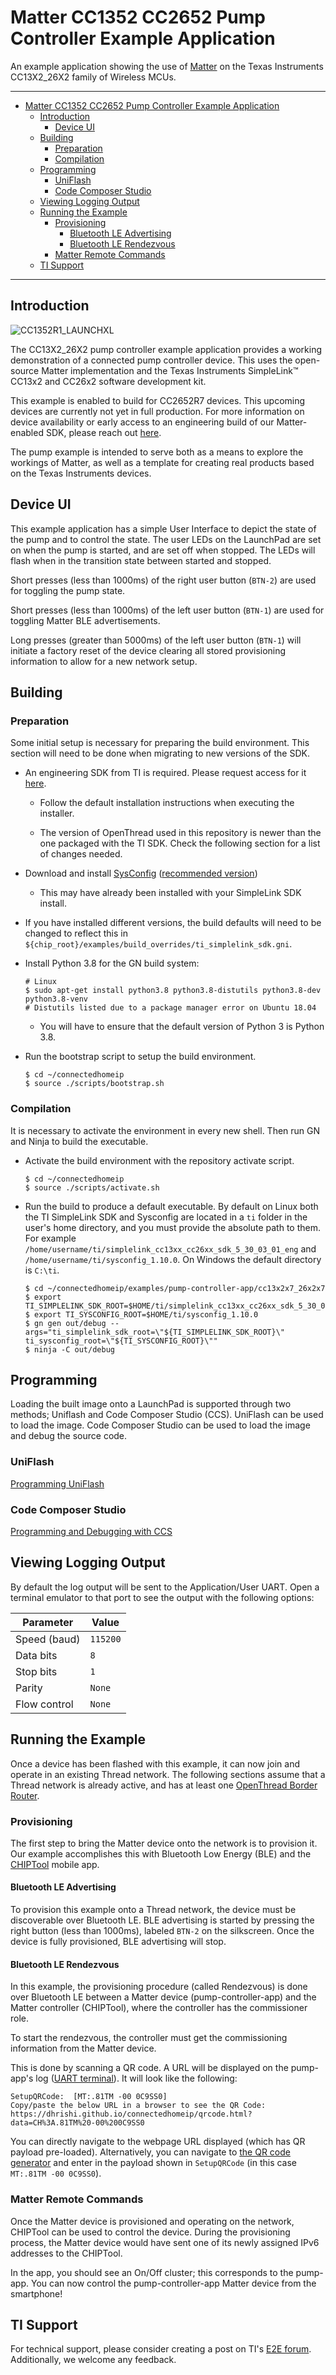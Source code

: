 # Matter CC1352 CC2652 Pump Controller Example Application

An example application showing the use of [Matter][matter] on the Texas
Instruments CC13X2_26X2 family of Wireless MCUs.

---

-   [Matter CC1352 CC2652 Pump Controller Example Application](#matter-cc1352-cc2652-pump-controller-example-application)
    -   [Introduction](#introduction)
        -   [Device UI](#device-ui)
    -   [Building](#building)
        -   [Preparation](#preparation)
        -   [Compilation](#compilation)
    -   [Programming](#programming)
        -   [UniFlash](#uniflash)
        -   [Code Composer Studio](#code-composer-studio)
    -   [Viewing Logging Output](#viewing-logging-output)
    -   [Running the Example](#running-the-example)
        -   [Provisioning](#provisioning)
            -   [Bluetooth LE Advertising](#bluetooth-le-advertising)
            -   [Bluetooth LE Rendezvous](#bluetooth-le-rendezvous)
        -   [Matter Remote Commands](#matter-remote-commands)
    -   [TI Support](#ti-support)

---

## Introduction

![CC1352R1_LAUNCHXL](doc/images/cc1352r1_launchxl.jpg)

The CC13X2_26X2 pump controller example application provides a working
demonstration of a connected pump controller device. This uses the open-source
Matter implementation and the Texas Instruments SimpleLink™ CC13x2 and CC26x2
software development kit.

This example is enabled to build for CC2652R7 devices. This upcoming devices are
currently not yet in full production. For more information on device
availability or early access to an engineering build of our Matter-enabled SDK,
please reach out [here][ti_cc13x2_26x2_r7_matter_request].

The pump example is intended to serve both as a means to explore the workings of
Matter, as well as a template for creating real products based on the Texas
Instruments devices.

## Device UI

This example application has a simple User Interface to depict the state of the
pump and to control the state. The user LEDs on the LaunchPad are set on when
the pump is started, and are set off when stopped. The LEDs will flash when in
the transition state between started and stopped.

Short presses (less than 1000ms) of the right user button (`BTN-2`) are used for
toggling the pump state.

Short presses (less than 1000ms) of the left user button (`BTN-1`) are used for
toggling Matter BLE advertisements.

Long presses (greater than 5000ms) of the left user button (`BTN-1`) will
initiate a factory reset of the device clearing all stored provisioning
information to allow for a new network setup.

## Building

### Preparation

Some initial setup is necessary for preparing the build environment. This
section will need to be done when migrating to new versions of the SDK.

-   An engineering SDK from TI is required. Please request access for it
    [here][ti_cc13x2_26x2_r7_matter_request].

    -   Follow the default installation instructions when executing the
        installer.

    -   The version of OpenThread used in this repository is newer than the one
        packaged with the TI SDK. Check the following section for a list of
        changes needed.

-   Download and install [SysConfig][sysconfig] ([recommended
    version][sysconfig_recommended])

    -   This may have already been installed with your SimpleLink SDK install.

-   If you have installed different versions, the build defaults will need to be
    changed to reflect this in
    `${chip_root}/examples/build_overrides/ti_simplelink_sdk.gni`.

-   Install Python 3.8 for the GN build system:

    ```
    # Linux
    $ sudo apt-get install python3.8 python3.8-distutils python3.8-dev python3.8-venv
    # Distutils listed due to a package manager error on Ubuntu 18.04

    ```

    -   You will have to ensure that the default version of Python 3 is Python
        3.8.

-   Run the bootstrap script to setup the build environment.

    ```
    $ cd ~/connectedhomeip
    $ source ./scripts/bootstrap.sh

    ```

### Compilation

It is necessary to activate the environment in every new shell. Then run GN and
Ninja to build the executable.

-   Activate the build environment with the repository activate script.

    ```
    $ cd ~/connectedhomeip
    $ source ./scripts/activate.sh

    ```

-   Run the build to produce a default executable. By default on Linux both the
    TI SimpleLink SDK and Sysconfig are located in a `ti` folder in the user's
    home directory, and you must provide the absolute path to them. For example
    `/home/username/ti/simplelink_cc13xx_cc26xx_sdk_5_30_03_01_eng` and
    `/home/username/ti/sysconfig_1.10.0`. On Windows the default directory is
    `C:\ti`.

    ```
    $ cd ~/connectedhomeip/examples/pump-controller-app/cc13x2x7_26x2x7
    $ export TI_SIMPLELINK_SDK_ROOT=$HOME/ti/simplelink_cc13xx_cc26xx_sdk_5_30_03_01_eng
    $ export TI_SYSCONFIG_ROOT=$HOME/ti/sysconfig_1.10.0
    $ gn gen out/debug --args="ti_simplelink_sdk_root=\"${TI_SIMPLELINK_SDK_ROOT}\" ti_sysconfig_root=\"${TI_SYSCONFIG_ROOT}\""
    $ ninja -C out/debug

    ```

## Programming

Loading the built image onto a LaunchPad is supported through two methods;
Uniflash and Code Composer Studio (CCS). UniFlash can be used to load the image.
Code Composer Studio can be used to load the image and debug the source code.

### UniFlash

[Programming UniFlash](doc/programming-uniflash.md)

### Code Composer Studio

[Programming and Debugging with CCS](doc/programming-ccs.md)

## Viewing Logging Output

By default the log output will be sent to the Application/User UART. Open a
terminal emulator to that port to see the output with the following options:

| Parameter    | Value    |
| ------------ | -------- |
| Speed (baud) | `115200` |
| Data bits    | `8`      |
| Stop bits    | `1`      |
| Parity       | `None`   |
| Flow control | `None`   |

## Running the Example

Once a device has been flashed with this example, it can now join and operate in
an existing Thread network. The following sections assume that a Thread network
is already active, and has at least one [OpenThread Border
Router][ot_border_router_setup].

### Provisioning

The first step to bring the Matter device onto the network is to provision it.
Our example accomplishes this with Bluetooth Low Energy (BLE) and the
[CHIPTool](../../../src/android/CHIPTool/README.md) mobile app.

#### Bluetooth LE Advertising

To provision this example onto a Thread network, the device must be discoverable
over Bluetooth LE. BLE advertising is started by pressing the right button (less
than 1000ms), labeled `BTN-2` on the silkscreen. Once the device is fully
provisioned, BLE advertising will stop.

#### Bluetooth LE Rendezvous

In this example, the provisioning procedure (called Rendezvous) is done over
Bluetooth LE between a Matter device (pump-controller-app) and the Matter
controller (CHIPTool), where the controller has the commissioner role.

To start the rendezvous, the controller must get the commissioning information
from the Matter device.

This is done by scanning a QR code. A URL will be displayed on the pump-app's
log ([UART terminal](#viewing-logging-output)). It will look like the following:

```
SetupQRCode:  [MT:.81TM -00 0C9SS0]
Copy/paste the below URL in a browser to see the QR Code:
https://dhrishi.github.io/connectedhomeip/qrcode.html?data=CH%3A.81TM%20-00%200C9SS0
```

You can directly navigate to the webpage URL displayed (which has QR payload
pre-loaded). Alternatively, you can navigate to [the QR code
generator][qr_code_generator] and enter in the payload shown in `SetupQRCode`
(in this case `MT:.81TM -00 0C9SS0`).

### Matter Remote Commands

Once the Matter device is provisioned and operating on the network, CHIPTool can
be used to control the device. During the provisioning process, the Matter
device would have sent one of its newly assigned IPv6 addresses to the CHIPTool.

In the app, you should see an On/Off cluster; this corresponds to the pump-app.
You can now control the pump-controller-app Matter device from the smartphone!

## TI Support

For technical support, please consider creating a post on TI's [E2E forum][e2e].
Additionally, we welcome any feedback.

[matter]: https://github.com/project-chip/connectedhomeip
[cc1352r1_launchxl]: https://www.ti.com/tool/LAUNCHXL-CC1352R1
[e2e]: https://e2e.ti.com/support/wireless-connectivity/zigbee-and-thread
[sysconfig]: https://www.ti.com/tool/SYSCONFIG
[sysconfig_recommended]:
    https://software-dl.ti.com/ccs/esd/sysconfig/sysconfig-1.10.0_2163-setup.run
[ti_thread_dnd]:
    https://www.ti.com/wireless-connectivity/thread/design-development.html
[ti_cc13x2_26x2_r7_matter_request]: https://ti.com/chip_sdk
[ot_border_router_setup]:
    https://openthread.io/guides/border-router/beaglebone-black
[qr_code_generator]: https://dhrishi.github.io/connectedhomeip/qrcode.html
